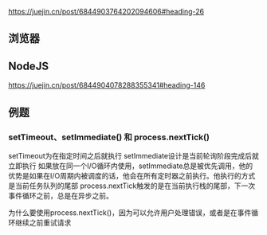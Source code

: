 https://juejin.cn/post/6844903764202094606#heading-26

## 浏览器

## NodeJS 

https://juejin.cn/post/6844904078288355341#heading-146

## 例题

### setTimeout、setImmediate() 和 process.nextTick()

setTimeout为在指定时间之后就执行
setImmediate设计是当前轮询阶段完成后就立即执行
如果放在同一个I/O循环内使用，setImmediate总是被优先调用，他的优势是如果在I/O周期内被调度的话，他会在所有定时器之前执行。他执行的方式是当前任务队列的尾部
process.nextTick触发的是在当前执行栈的尾部，下一次事件循环之前，总是在异步之前。

为什么要使用process.nextTick()，因为可以允许用户处理错误，或者是在事件循环继续之前重试请求
